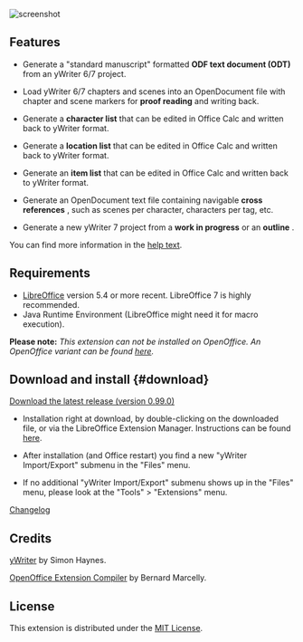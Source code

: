 ![screenshot](Screenshots/lo_menu.png)

## Features

-   Generate a "standard manuscript" formatted **ODF text document
    (ODT)** from an yWriter 6/7 project.

-   Load yWriter 6/7 chapters and scenes into an OpenDocument file with
    chapter and scene markers for **proof reading** and writing back.

-   Generate a **character list** that can be edited in Office Calc and
    written back to yWriter format.

-   Generate a **location list** that can be edited in Office Calc and
    written back to yWriter format.

-   Generate an **item list** that can be edited in Office Calc and
    written back to yWriter format.

-   Generate an OpenDocument text file containing navigable **cross
    references** , such as scenes per character, characters per tag,
    etc.

-   Generate a new yWriter 7 project from a **work in progress** or an
    **outline** .

You can find more information in the [help text](help/help.html).

## Requirements

-   [LibreOffice](https://www.libreoffice.org/) version 5.4 or more 
    recent. LibreOffice 7 is highly recommended.
-   Java Runtime Environment (LibreOffice might need it for macro
    execution).

__Please note:__  _This extension can not be installed on OpenOffice. An OpenOffice variant can be found [here]( https://peter88213.github.io/pywoo)._

## Download and install {#download}

[Download the latest release (version 0.99.0)](https://raw.githubusercontent.com/peter88213/yw-cnv/master/dist/yw-cnv-L-0.99.0.oxt)

-   Installation right at download, by double-clicking on the downloaded 
    file, or via the LibreOffice Extension Manager. Instructions can be found [here](https://wiki.documentfoundation.org/Documentation/HowTo/install_extension).

-   After installation (and Office restart) you find a new "yWriter
    Import/Export" submenu in the "Files" menu.

-   If no additional "yWriter Import/Export" submenu shows up in the
    "Files" menu, please look at the "Tools" > "Extensions" menu.

[Changelog](changelog)

## Credits

[yWriter](http://spacejock.com/yWriter7.html) by Simon Haynes.

[OpenOffice Extension
Compiler](https://wiki.openoffice.org/wiki/Extensions_Packager#Extension_Compiler)
by Bernard Marcelly.

## License

This extension is distributed under the [MIT
License](http://www.opensource.org/licenses/mit-license.php).
